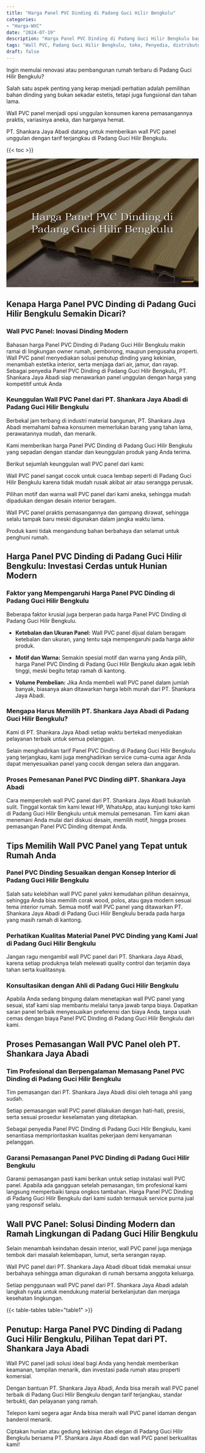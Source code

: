 ```yaml
---
title: "Harga Panel PVC Dinding di Padang Guci Hilir Bengkulu"
categories: 
- "Harga-WVC"
date: "2024-07-19"
description: "Harga Panel PVC Dinding di Padang Guci Hilir Bengkulu bagi rumah, office, dan toko. Panel terbaik, pilihan motif, warna menarik, beserta jasa penempatan oleh teknisi profesional dan kepastian resmi!|Layanan penjualan Panel PVC Dinding di Padang Guci Hilir Bengkulu bagi kebutuhan tempat tinggal, perkantoran, maupun gerai, beserta material terbaik dan pemasangan oleh teknisi profesional dan kepastian resmi.|Solusi Panel PVC Dinding di Padang Guci Hilir Bengkulu yang terbukti untuk hunian, kantor, serta ritel, dengan panel unggulan dan instalasi dikerjakan oleh tenaga ahli ahli serta garansi resmi.|Penyediaan Panel PVC Dinding di Padang Guci Hilir Bengkulu untuk tempat tinggal, kantor, dan toko, dengan material terbaik dan pemasangan dikerjakan oleh tim profesional, dilengkapi dengan jaminan resmi.}"
tags: "Wall PVC, Padang Guci Hilir Bengkulu, toko, Penyedia, distributor"
draft: false
---
```


Ingin memulai renovasi atau pembangunan rumah terbaru di Padang Guci Hilir Bengkulu?

Salah satu aspek penting yang kerap menjadi perhatian adalah pemilihan bahan dinding yang bukan sekadar estetis, tetapi juga fungsional dan tahan lama.

Wall PVC panel menjadi opsi unggulan konsumen karena pemasangannya praktis, variasinya aneka, dan harganya hemat.

PT. Shankara Jaya Abadi datang untuk memberikan wall PVC panel unggulan dengan tarif terjangkau di Padang Guci Hilir Bengkulu.

{{< toc >}}

![Harga Panel PVC Dinding di Padang Guci Hilir Bengkulu](/images/Harga-WVC/Harga-Panel-PVC-Dinding-di-Padang-Guci-Hilir-Bengkulu.png)


## Kenapa Harga Panel PVC Dinding di Padang Guci Hilir Bengkulu Semakin Dicari?

### Wall PVC Panel: Inovasi Dinding Modern

Bahasan harga Panel PVC Dinding di Padang Guci Hilir Bengkulu makin ramai di lingkungan owner rumah, pemborong, maupun pengusaha properti. Wall PVC panel menyediakan solusi penutup dinding yang kekinian, menambah estetika interior, serta menjaga dari air, jamur, dan rayap. Sebagai penyedia Panel PVC Dinding di Padang Guci Hilir Bengkulu, PT. Shankara Jaya Abadi siap menawarkan panel unggulan dengan harga yang kompetitif untuk Anda

### Keunggulan Wall PVC Panel dari PT. Shankara Jaya Abadi di Padang Guci Hilir Bengkulu

Berbekal jam terbang di industri material bangunan, PT. Shankara Jaya Abadi memahami bahwa konsumen memerlukan barang yang tahan lama, perawatannya mudah, dan menarik.

Kami memberikan harga Panel PVC Dinding di Padang Guci Hilir Bengkulu yang sepadan dengan standar dan keunggulan produk yang Anda terima.

Berikut sejumlah keunggulan wall PVC panel dari kami:

Wall PVC panel sangat cocok untuk cuaca lembap seperti di Padang Guci Hilir Bengkulu karena tidak mudah rusak akibat air atau serangga perusak.

Pilihan motif dan warna wall PVC panel dari kami aneka, sehingga mudah dipadukan dengan desain interior beragam.

Wall PVC panel praktis pemasangannya dan gampang dirawat, sehingga selalu tampak baru meski digunakan dalam jangka waktu lama.

Produk kami tidak mengandung bahan berbahaya dan selamat untuk penghuni rumah.

## Harga Panel PVC Dinding di Padang Guci Hilir Bengkulu: Investasi Cerdas untuk Hunian Modern

### Faktor yang Mempengaruhi Harga Panel PVC Dinding di Padang Guci Hilir Bengkulu

Beberapa faktor krusial juga berperan pada harga Panel PVC Dinding di Padang Guci Hilir Bengkulu.

- **Ketebalan dan Ukuran Panel:** Wall PVC panel dijual dalam beragam ketebalan dan ukuran, yang tentu saja mempengaruhi pada harga akhir produk.

- **Motif dan Warna:** Semakin spesial motif dan warna yang Anda pilih, harga Panel PVC Dinding di Padang Guci Hilir Bengkulu akan agak lebih tinggi, meski begitu tetap ramah di kantong.

- **Volume Pembelian:** Jika Anda membeli wall PVC panel dalam jumlah banyak, biasanya akan ditawarkan harga lebih murah dari PT. Shankara Jaya Abadi.

### Mengapa Harus Memilih PT. Shankara Jaya Abadi di Padang Guci Hilir Bengkulu?

Kami di PT. Shankara Jaya Abadi setiap waktu bertekad menyediakan pelayanan terbaik untuk semua pelanggan.

Selain menghadirkan tarif Panel PVC Dinding di Padang Guci Hilir Bengkulu yang terjangkau, kami juga menghadirkan service cuma-cuma agar Anda dapat menyesuaikan panel yang cocok dengan selera dan anggaran.

### Proses Pemesanan Panel PVC Dinding diPT. Shankara Jaya Abadi

Cara memperoleh wall PVC panel dari PT. Shankara Jaya Abadi bukanlah sulit. Tinggal kontak tim kami lewat HP, WhatsApp, atau kunjungi toko kami di Padang Guci Hilir Bengkulu untuk memulai pemesanan. Tim kami akan menemani Anda mulai dari diskusi desain, memilih motif, hingga proses pemasangan Panel PVC Dinding ditempat Anda.

## Tips Memilih Wall PVC Panel yang Tepat untuk Rumah Anda

### Panel PVC Dinding Sesuaikan dengan Konsep Interior di Padang Guci Hilir Bengkulu

Salah satu kelebihan wall PVC panel yakni kemudahan pilihan desainnya, sehingga Anda bisa memilih corak wood, polos, atau gaya modern sesuai tema interior rumah. Semua motif wall PVC panel yang ditawarkan PT. Shankara Jaya Abadi di Padang Guci Hilir Bengkulu berada pada harga yang masih ramah di kantong.

### Perhatikan Kualitas Material Panel PVC Dinding yang Kami Jual di Padang Guci Hilir Bengkulu

Jangan ragu mengambil wall PVC panel dari PT. Shankara Jaya Abadi, karena setiap produknya telah melewati quality control dan terjamin daya tahan serta kualitasnya.

### Konsultasikan dengan Ahli di Padang Guci Hilir Bengkulu

Apabila Anda sedang bingung dalam menetapkan wall PVC panel yang sesuai, staf kami siap membantu melalui tanya jawab tanpa biaya. Dapatkan saran panel terbaik menyesuaikan preferensi dan biaya Anda, tanpa usah cemas dengan biaya Panel PVC Dinding di Padang Guci Hilir Bengkulu dari kami.

## Proses Pemasangan Wall PVC Panel oleh PT. Shankara Jaya Abadi

### Tim Profesional dan Berpengalaman Memasang Panel PVC Dinding di Padang Guci Hilir Bengkulu

Tim pemasangan dari PT. Shankara Jaya Abadi diisi oleh tenaga ahli yang sudah.

Setiap pemasangan wall PVC panel dilakukan dengan hati-hati, presisi, serta sesuai prosedur keselamatan yang ditetapkan.

Sebagai penyedia Panel PVC Dinding di Padang Guci Hilir Bengkulu, kami senantiasa memprioritaskan kualitas pekerjaan demi kenyamanan pelanggan.

### Garansi Pemasangan Panel PVC Dinding di Padang Guci Hilir Bengkulu

Garansi pemasangan pasti kami berikan untuk setiap instalasi wall PVC panel. Apabila ada gangguan setelah pemasangan, tim profesional kami langsung memperbaiki tanpa ongkos tambahan. Harga Panel PVC Dinding di Padang Guci Hilir Bengkulu dari kami sudah termasuk service purna jual yang responsif selalu.

## Wall PVC Panel: Solusi Dinding Modern dan Ramah Lingkungan di Padang Guci Hilir Bengkulu

Selain menambah keindahan desain interior, wall PVC panel juga menjaga tembok dari masalah kelembapan, lumut, serta serangan rayap.

Wall PVC panel dari PT. Shankara Jaya Abadi dibuat tidak memakai unsur berbahaya sehingga aman digunakan di rumah bersama anggota keluarga.

Setiap penggunaan wall PVC panel dari PT. Shankara Jaya Abadi adalah langkah nyata untuk mendukung material berkelanjutan dan menjaga kesehatan lingkungan.

{{< table-tables table="table1" >}}

## Penutup: Harga Panel PVC Dinding di Padang Guci Hilir Bengkulu, Pilihan Tepat dari PT. Shankara Jaya Abadi

Wall PVC panel jadi solusi ideal bagi Anda yang hendak memberikan keamanan, tampilan menarik, dan investasi pada rumah atau properti komersial.

Dengan bantuan PT. Shankara Jaya Abadi, Anda bisa meraih wall PVC panel terbaik di Padang Guci Hilir Bengkulu dengan tarif terjangkau, standar terbukti, dan pelayanan yang ramah.

Telepon kami segera agar Anda bisa meraih wall PVC panel idaman dengan banderol menarik.

Ciptakan hunian atau gedung kekinian dan elegan di Padang Guci Hilir Bengkulu bersama PT. Shankara Jaya Abadi dan wall PVC panel berkualitas kami!